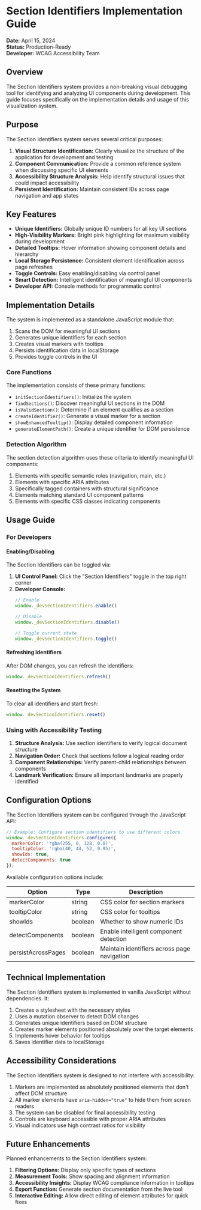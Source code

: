 # Section Identifiers Implementation Guide

**Date:** April 15, 2024  
**Status:** Production-Ready  
**Developer:** WCAG Accessibility Team

## Overview

The Section Identifiers system provides a non-breaking visual debugging tool for identifying and analyzing UI components during development. This guide focuses specifically on the implementation details and usage of this visualization system.

## Purpose

The Section Identifiers system serves several critical purposes:

1. **Visual Structure Identification:** Clearly visualize the structure of the application for development and testing
2. **Component Communication:** Provide a common reference system when discussing specific UI elements
3. **Accessibility Structure Analysis:** Help identify structural issues that could impact accessibility
4. **Persistent Identification:** Maintain consistent IDs across page navigation and app states

## Key Features

- **Unique Identifiers:** Globally unique ID numbers for all key UI sections
- **High-Visibility Markers:** Bright pink highlighting for maximum visibility during development
- **Detailed Tooltips:** Hover information showing component details and hierarchy
- **Local Storage Persistence:** Consistent element identification across page refreshes
- **Toggle Controls:** Easy enabling/disabling via control panel
- **Smart Detection:** Intelligent identification of meaningful UI components
- **Developer API:** Console methods for programmatic control

## Implementation Details

The system is implemented as a standalone JavaScript module that:

1. Scans the DOM for meaningful UI sections
2. Generates unique identifiers for each section
3. Creates visual markers with tooltips
4. Persists identification data in localStorage
5. Provides toggle controls in the UI

### Core Functions

The implementation consists of these primary functions:

- `initSectionIdentifiers()`: Initialize the system
- `findSections()`: Discover meaningful UI sections in the DOM
- `isValidSection()`: Determine if an element qualifies as a section
- `createIdentifier()`: Generate a visual marker for a section
- `showEnhancedTooltip()`: Display detailed component information
- `generateElementPath()`: Create a unique identifier for DOM persistence

### Detection Algorithm

The section detection algorithm uses these criteria to identify meaningful UI components:

1. Elements with specific semantic roles (navigation, main, etc.)
2. Elements with specific ARIA attributes
3. Specifically tagged containers with structural significance
4. Elements matching standard UI component patterns
5. Elements with specific CSS classes indicating components

## Usage Guide

### For Developers

#### Enabling/Disabling

The Section Identifiers can be toggled via:

1. **UI Control Panel:** Click the "Section Identifiers" toggle in the top right corner
2. **Developer Console:**
   ```javascript
   // Enable
   window._devSectionIdentifiers.enable()
   
   // Disable
   window._devSectionIdentifiers.disable()
   
   // Toggle current state
   window._devSectionIdentifiers.toggle()
   ```

#### Refreshing Identifiers

After DOM changes, you can refresh the identifiers:

```javascript
window._devSectionIdentifiers.refresh()
```

#### Resetting the System

To clear all identifiers and start fresh:

```javascript
window._devSectionIdentifiers.reset()
```

### Using with Accessibility Testing

1. **Structure Analysis:** Use section identifiers to verify logical document structure
2. **Navigation Order:** Check that sections follow a logical reading order
3. **Component Relationships:** Verify parent-child relationships between components
4. **Landmark Verification:** Ensure all important landmarks are properly identified

## Configuration Options

The Section Identifiers system can be configured through the JavaScript API:

```javascript
// Example: Configure section identifiers to use different colors
window._devSectionIdentifiers.configure({
  markerColor: 'rgba(255, 0, 128, 0.8)',
  tooltipColor: 'rgba(40, 44, 52, 0.95)',
  showIds: true,
  detectComponents: true
});
```

Available configuration options include:

| Option | Type | Description |
|--------|------|-------------|
| markerColor | string | CSS color for section markers |
| tooltipColor | string | CSS color for tooltips |
| showIds | boolean | Whether to show numeric IDs |
| detectComponents | boolean | Enable intelligent component detection |
| persistAcrossPages | boolean | Maintain identifiers across page navigation |

## Technical Implementation

The Section Identifiers system is implemented in vanilla JavaScript without dependencies. It:

1. Creates a stylesheet with the necessary styles
2. Uses a mutation observer to detect DOM changes
3. Generates unique identifiers based on DOM structure
4. Creates marker elements positioned absolutely over the target elements
5. Implements hover behavior for tooltips
6. Saves identifier data to localStorage

## Accessibility Considerations

The Section Identifiers system is designed to not interfere with accessibility:

1. Markers are implemented as absolutely positioned elements that don't affect DOM structure
2. All marker elements have `aria-hidden="true"` to hide them from screen readers
3. The system can be disabled for final accessibility testing
4. Controls are keyboard accessible with proper ARIA attributes
5. Visual indicators use high contrast ratios for visibility

## Future Enhancements

Planned enhancements to the Section Identifiers system:

1. **Filtering Options:** Display only specific types of sections
2. **Measurement Tools:** Show spacing and alignment information
3. **Accessibility Insights:** Display WCAG compliance information in tooltips
4. **Export Function:** Generate section documentation from the live tool
5. **Interactive Editing:** Allow direct editing of element attributes for quick fixes
